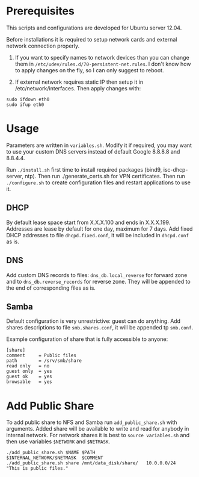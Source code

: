# Prerequisites

This scripts and configurations are developed for Ubuntu server 12.04.

Before installations it is required to setup network cards and external network connection properly.

1. If you want to specify names to network devices than you can change them in `/etc/udev/rules.d/70-persistent-net.rules`. I don't know how to apply changes on the fly, so I can only suggest to reboot.

2. If external network requires static IP then setup it in /etc/network/interfaces. Then apply changes with:
```
sudo ifdown eth0
sudo ifup eth0
```

# Usage

Parameters are written in `variables.sh`. Modify it if required, you may want to use your custom DNS servers instead of default Google 8.8.8.8 and 8.8.4.4.

Run `./install.sh` first time to install required packages (bind9, isc-dhcp-server, ntp). Then run ./generate_certs.sh for VPN certificates. Then run `./configure.sh` to create configuration files and restart applications to use it.

## DHCP

By default lease space start from X.X.X.100 and ends in X.X.X.199. Addresses are lease by default for one day, maximum for 7 days. Add fixed DHCP addresses to file `dhcpd.fixed.conf`, it will be included in `dhcpd.conf` as is.

## DNS

Add custom DNS records to files: `dns_db.local_reverse` for forward zone and to `dns_db.reverse_records` for reverse zone. They will be appended to the end of corresponding files as is.

## Samba

Default configuration is very unrestrictive: guest can do anything. Add shares descriptions to file `smb.shares.conf`, it will be appended tp `smb.conf`. 

Example configuration of share that is fully accessible to anyone:
```
[share]
comment     = Public files
path        = /srv/smb/share
read only   = no
guest only  = yes
guest ok    = yes
browsable   = yes
```


# Add Public Share
To add public share to NFS and Samba run `add_public_share.sh` with arguments. Added share will be available to write and read for anybody in internal network. For network shares it is best to `source variables.sh` and then use variables `$NETWORK` and `$NETMASK`.
```
./add_public_share.sh $NAME $PATH                   $INTERNAL_NETWORK/$NETMASK  $COMMENT
./add_public_share.sh share /mnt/data_disk/share/   10.0.0.0/24                 "This is public files."
```


